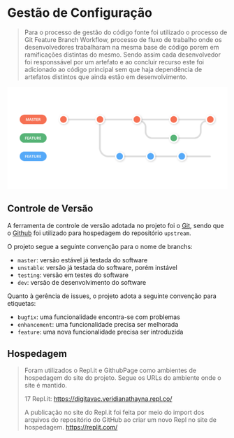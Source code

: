 # Gestão de Configuração

> Para o processo de gestão do código fonte foi utilizado o processo de Git Feature Branch Workflow, processo de fluxo de trabalho onde os desenvolvedores trabalharam na mesma base de código porem em ramificações distintas do mesmo. Sendo assim cada desenvolvedor foi responssável por um artefato e ao concluir recurso este foi adicionado ao código principal sem que haja dependência de artefatos distintos que ainda estão em desenvolvimento.

![Persona](images/Feature-Branch-git-workflow.png)

## Controle de Versão

A ferramenta de controle de versão adotada no projeto foi o
[Git](https://git-scm.com/), sendo que o [Github](https://github.com)
foi utilizado para hospedagem do repositório `upstream`.

O projeto segue a seguinte convenção para o nome de branchs:

- `master`: versão estável já testada do software
- `unstable`: versão já testada do software, porém instável
- `testing`: versão em testes do software
- `dev`: versão de desenvolvimento do software

Quanto à gerência de issues, o projeto adota a seguinte convenção para
etiquetas:

- `bugfix`: uma funcionalidade encontra-se com problemas
- `enhancement`: uma funcionalidade precisa ser melhorada
- `feature`: uma nova funcionalidade precisa ser introduzida


## Hospedagem

> Foram utilizados o Repl.it e GithubPage como ambientes de hospedagem do site do projeto.
Segue os URLs do ambiente onde o site é mantido.
>
> 17 Repl.it: https://digitavac.veridianathayna.repl.co/
>
> A publicação no site do Repl.it foi feita por meio do import dos arquivos do repositório do GitHub ao criar um novo Repl no site de hospedagem.
> https://replit.com/
